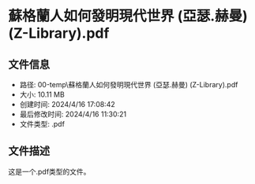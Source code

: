 ﻿# 蘇格蘭人如何發明現代世界 (亞瑟.赫曼) (Z-Library).pdf

## 文件信息
- 路径: 00-temp\蘇格蘭人如何發明現代世界 (亞瑟.赫曼) (Z-Library).pdf
- 大小: 10.11 MB
- 创建时间: 2024/4/16 17:08:42
- 最后修改时间: 2024/4/16 11:30:21
- 文件类型: .pdf

## 文件描述
这是一个.pdf类型的文件。

